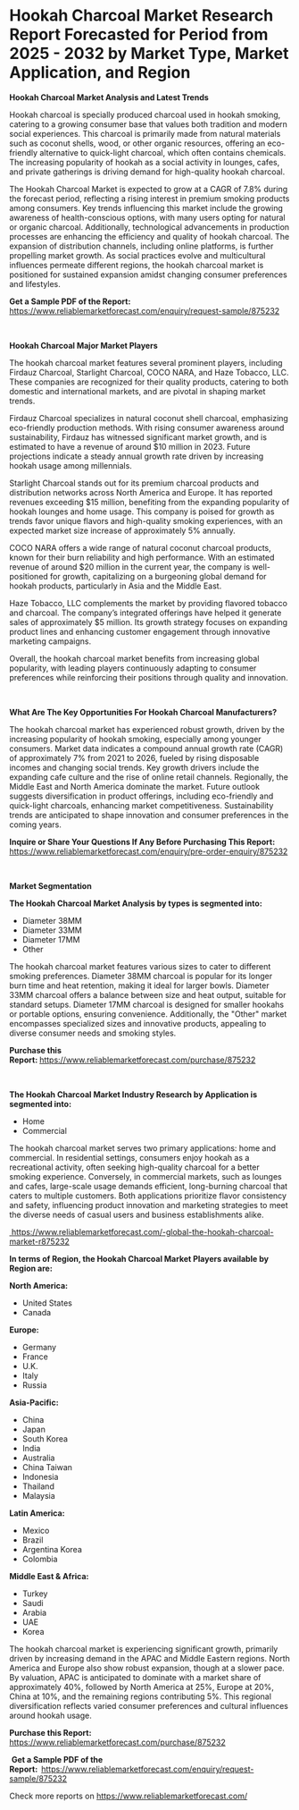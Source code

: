 <p><h1>Hookah Charcoal Market Research Report Forecasted for Period from 2025 -  2032 by Market Type, Market Application, and Region</h1></p><p><strong>Hookah Charcoal Market Analysis and Latest Trends</strong></p>
<p><p>Hookah charcoal is specially produced charcoal used in hookah smoking, catering to a growing consumer base that values both tradition and modern social experiences. This charcoal is primarily made from natural materials such as coconut shells, wood, or other organic resources, offering an eco-friendly alternative to quick-light charcoal, which often contains chemicals. The increasing popularity of hookah as a social activity in lounges, cafes, and private gatherings is driving demand for high-quality hookah charcoal.</p><p>The Hookah Charcoal Market is expected to grow at a CAGR of 7.8% during the forecast period, reflecting a rising interest in premium smoking products among consumers. Key trends influencing this market include the growing awareness of health-conscious options, with many users opting for natural or organic charcoal. Additionally, technological advancements in production processes are enhancing the efficiency and quality of hookah charcoal. The expansion of distribution channels, including online platforms, is further propelling market growth. As social practices evolve and multicultural influences permeate different regions, the hookah charcoal market is positioned for sustained expansion amidst changing consumer preferences and lifestyles.</p></p>
<p><strong>Get a Sample PDF of the Report:&nbsp;</strong> <a href="https://www.reliablemarketforecast.com/enquiry/request-sample/875232?utm_campaign=3182&utm_medium=2&utm_source=Github&utm_content=ia&utm_term=21032025&utm_id=hookah-charcoal">https://www.reliablemarketforecast.com/enquiry/request-sample/875232</a></p>
<p>&nbsp;</p>
<p><strong>Hookah Charcoal Major Market Players</strong></p>
<p><p>The hookah charcoal market features several prominent players, including Firdauz Charcoal, Starlight Charcoal, COCO NARA, and Haze Tobacco, LLC. These companies are recognized for their quality products, catering to both domestic and international markets, and are pivotal in shaping market trends.</p><p>Firdauz Charcoal specializes in natural coconut shell charcoal, emphasizing eco-friendly production methods. With rising consumer awareness around sustainability, Firdauz has witnessed significant market growth, and is estimated to have a revenue of around $10 million in 2023. Future projections indicate a steady annual growth rate driven by increasing hookah usage among millennials.</p><p>Starlight Charcoal stands out for its premium charcoal products and distribution networks across North America and Europe. It has reported revenues exceeding $15 million, benefiting from the expanding popularity of hookah lounges and home usage. This company is poised for growth as trends favor unique flavors and high-quality smoking experiences, with an expected market size increase of approximately 5% annually.</p><p>COCO NARA offers a wide range of natural coconut charcoal products, known for their burn reliability and high performance. With an estimated revenue of around $20 million in the current year, the company is well-positioned for growth, capitalizing on a burgeoning global demand for hookah products, particularly in Asia and the Middle East.</p><p>Haze Tobacco, LLC complements the market by providing flavored tobacco and charcoal. The company’s integrated offerings have helped it generate sales of approximately $5 million. Its growth strategy focuses on expanding product lines and enhancing customer engagement through innovative marketing campaigns.</p><p>Overall, the hookah charcoal market benefits from increasing global popularity, with leading players continuously adapting to consumer preferences while reinforcing their positions through quality and innovation.</p></p>
<p>&nbsp;</p>
<p><strong>What Are The Key Opportunities For Hookah Charcoal Manufacturers?</strong></p>
<p><p>The hookah charcoal market has experienced robust growth, driven by the increasing popularity of hookah smoking, especially among younger consumers. Market data indicates a compound annual growth rate (CAGR) of approximately 7% from 2021 to 2026, fueled by rising disposable incomes and changing social trends. Key growth drivers include the expanding cafe culture and the rise of online retail channels. Regionally, the Middle East and North America dominate the market. Future outlook suggests diversification in product offerings, including eco-friendly and quick-light charcoals, enhancing market competitiveness. Sustainability trends are anticipated to shape innovation and consumer preferences in the coming years.</p></p>
<p><strong>Inquire or Share Your Questions If Any Before Purchasing This Report:</strong> <a href="https://www.reliablemarketforecast.com/enquiry/pre-order-enquiry/875232?utm_campaign=3182&utm_medium=2&utm_source=Github&utm_content=ia&utm_term=21032025&utm_id=hookah-charcoal">https://www.reliablemarketforecast.com/enquiry/pre-order-enquiry/875232</a></p>
<p>&nbsp;</p>
<p><strong>Market Segmentation</strong></p>
<p><strong>The Hookah Charcoal Market Analysis by types is segmented into:</strong></p>
<p><ul><li>Diameter 38MM</li><li>Diameter 33MM</li><li>Diameter 17MM</li><li>Other</li></ul></p>
<p><p>The hookah charcoal market features various sizes to cater to different smoking preferences. Diameter 38MM charcoal is popular for its longer burn time and heat retention, making it ideal for larger bowls. Diameter 33MM charcoal offers a balance between size and heat output, suitable for standard setups. Diameter 17MM charcoal is designed for smaller hookahs or portable options, ensuring convenience. Additionally, the "Other" market encompasses specialized sizes and innovative products, appealing to diverse consumer needs and smoking styles.</p></p>
<p><strong>Purchase this Report:&nbsp;</strong><a href="https://www.reliablemarketforecast.com/purchase/875232?utm_campaign=3182&utm_medium=2&utm_source=Github&utm_content=ia&utm_term=21032025&utm_id=hookah-charcoal">https://www.reliablemarketforecast.com/purchase/875232</a></p>
<p>&nbsp;</p>
<p><strong>The Hookah Charcoal Market Industry Research by Application is segmented into:</strong></p>
<p><ul><li>Home</li><li>Commercial</li></ul></p>
<p><p>The hookah charcoal market serves two primary applications: home and commercial. In residential settings, consumers enjoy hookah as a recreational activity, often seeking high-quality charcoal for a better smoking experience. Conversely, in commercial markets, such as lounges and cafes, large-scale usage demands efficient, long-burning charcoal that caters to multiple customers. Both applications prioritize flavor consistency and safety, influencing product innovation and marketing strategies to meet the diverse needs of casual users and business establishments alike.</p></p>
<p><a href="https://www.reliablemarketforecast.com/-global-the-hookah-charcoal-market-r875232?utm_campaign=3182&utm_medium=2&utm_source=Github&utm_content=ia&utm_term=21032025&utm_id=hookah-charcoal">&nbsp;https://www.reliablemarketforecast.com/-global-the-hookah-charcoal-market-r875232</a></p>
<p><strong>In terms of Region, the Hookah Charcoal Market Players available by Region are:</strong></p>
<p>
    <p> <strong> North America: </strong>
        <ul>
            <li>United States</li>
            <li>Canada</li>
        </ul>
        </p> 
    <p> <strong> Europe: </strong>
        <ul>
            <li>Germany</li>
            <li>France</li>
            <li>U.K.</li>
            <li>Italy</li>
            <li>Russia</li>
        </ul>
        </p> 
    <p> <strong> Asia-Pacific: </strong>
        <ul>
            <li>China</li>
            <li>Japan</li>
            <li>South Korea</li>
            <li>India</li>
            <li>Australia</li>
            <li>China Taiwan</li>
            <li>Indonesia</li>
            <li>Thailand</li>
            <li>Malaysia</li>
        </ul>
        </p> 
    <p> <strong> Latin America: </strong>
        <ul>
            <li>Mexico</li>
            <li>Brazil</li>
            <li>Argentina Korea</li>
            <li>Colombia</li>
        </ul>
        </p> 
    <p> <strong> Middle East & Africa: </strong>
        <ul>
            <li>Turkey</li>
            <li>Saudi</li>
            <li>Arabia</li>
            <li>UAE</li>
            <li>Korea</li>
        </ul>
    </p>
    </p>
<p><p>The hookah charcoal market is experiencing significant growth, primarily driven by increasing demand in the APAC and Middle Eastern regions. North America and Europe also show robust expansion, though at a slower pace. By valuation, APAC is anticipated to dominate with a market share of approximately 40%, followed by North America at 25%, Europe at 20%, China at 10%, and the remaining regions contributing 5%. This regional diversification reflects varied consumer preferences and cultural influences around hookah usage.</p></p>
<p><strong>Purchase this Report: </strong><a href="https://www.reliablemarketforecast.com/purchase/875232?utm_campaign=3182&utm_medium=2&utm_source=Github&utm_content=ia&utm_term=21032025&utm_id=hookah-charcoal">https://www.reliablemarketforecast.com/purchase/875232</a></p>
<p>&nbsp;<strong>Get a Sample PDF of the Report:&nbsp;&nbsp;</strong><a href="https://www.reliablemarketforecast.com/enquiry/request-sample/875232?utm_campaign=3182&utm_medium=2&utm_source=Github&utm_content=ia&utm_term=21032025&utm_id=hookah-charcoal">https://www.reliablemarketforecast.com/enquiry/request-sample/875232</a></p>
<p><strong></strong></p>
<p>Check more reports on <a href="https://www.reliablemarketforecast.com/?utm_campaign=3182&utm_medium=2&utm_source=Github&utm_content=ia&utm_term=21032025&utm_id=hookah-charcoal">https://www.reliablemarketforecast.com/</a></p>